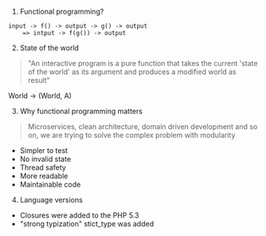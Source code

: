 
1. Functional programming? 

```
input -> f() -> output -> g() -> output 
	=> intput -> f(g()) -> output
```

2. State of the world 

> "An interactive program is a pure function that takes the current 'state of the world' as its argument and produces a modified world as result"

World -> (World, A)

3. Why functional programming matters 

> Microservices, clean architecture, domain driven development and so on, we are trying to solve the complex problem with modularity

- Simpler to test
- No invalid state
- Thread safety
- More readable
- Maintainable code

4. Language versions

- Closures were added to the PHP 5.3
- "strong typization" stict_type was added